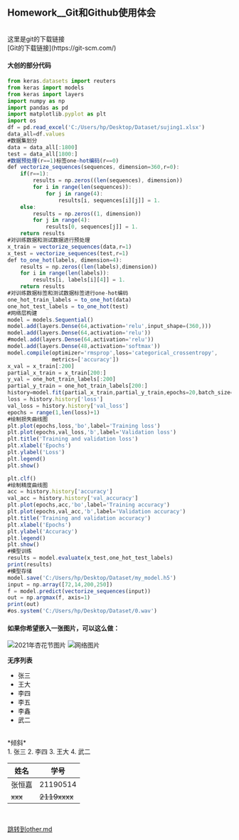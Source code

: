 ## Homework__Git和Github使用体会
<br/>
这里是git的下载链接
<br/>
[Git的下载链接](https://git-scm.com/)


#### 大创的部分代码
```javascript
from keras.datasets import reuters
from keras import models
from keras import layers
import numpy as np
import pandas as pd
import matplotlib.pyplot as plt
import os
df = pd.read_excel('C:/Users/hp/Desktop/Dataset/sujing1.xlsx')
data_all=df.values
#数据集划分
data = data_all[:1800]
test = data_all[1800:]
#数据预处理(r==1)标签one-hot编码(r==0)
def vectorize_sequences(sequences, dimension=360,r=0):
    if(r==1):
        results = np.zeros((len(sequences), dimension))
        for i in range(len(sequences)):
            for j in range(4):
                results[i, sequences[i][j]] = 1.
    else:
        results = np.zeros((1, dimension))
        for j in range(4):
            results[0, sequences[j]] = 1.
    return results
#对训练数据和测试数据进行预处理
x_train = vectorize_sequences(data,r=1)
x_test = vectorize_sequences(test,r=1)
def to_one_hot(labels, dimension=4):
    results = np.zeros((len(labels),dimension))
    for i in range(len(labels)):
        results[i, labels[i][4]] = 1.
    return results
#对训练数据标签和测试数据标签进行one-hot编码
one_hot_train_labels = to_one_hot(data)
one_hot_test_labels = to_one_hot(test)
#网络层构建
model = models.Sequential()
model.add(layers.Dense(64,activation='relu',input_shape=(360,)))
model.add(layers.Dense(64,activation='relu'))
#model.add(layers.Dense(64,activation='relu'))
model.add(layers.Dense(48,activation='softmax'))
model.compile(optimizer='rmsprop',loss='categorical_crossentropy',
              metrics=['accuracy'])
x_val = x_train[:200]
partial_x_train = x_train[200:]
y_val = one_hot_train_labels[:200]
partial_y_train = one_hot_train_labels[200:]
history=model.fit(partial_x_train,partial_y_train,epochs=20,batch_size=100,validation_data=(x_val,y_val))
loss = history.history['loss']
val_loss = history.history['val_loss']
epochs = range(1,len(loss)+1)
#绘制损失曲线图
plt.plot(epochs,loss,'bo',label='Training loss')
plt.plot(epochs,val_loss,'b',label='Validation loss')
plt.title('Training and validation loss')
plt.xlabel('Epochs')
plt.ylabel('Loss')
plt.legend()
plt.show()

plt.clf()
#绘制精度曲线图
acc = history.history['accuracy']
val_acc = history.history['val_accuracy']
plt.plot(epochs,acc,'bo',label='Training accuracy')
plt.plot(epochs,val_acc,'b',label='Validation accuracy')
plt.title('Training and validation accuracy')
plt.xlabel('Epochs')
plt.ylabel('Accuracy')
plt.legend()
plt.show()
#模型训练
results = model.evaluate(x_test,one_hot_test_labels)
print(results)
#模型存储
model.save('C:/Users/hp/Desktop/Dataset/my_model.h5')
input = np.array([72,14,200,250])
f = model.predict(vectorize_sequences(input))
out = np.argmax(f, axis=1)
print(out)
#os.system('C:/Users/hp/Desktop/Dataset/0.wav')

```
#### 如果你希望嵌入一张图片，可以这么做：
![2021年杏花节图片](https://github.com/zhj0415/Homework/blob/main/Xinghua.JPG)
![网络图片](https://octodex.github.com/images/dinotocat.png)

**无序列表**
- 张三
- 王大
- 李四
 - 李五
 - 李鑫
- 武二
<br/>
*倾斜*
<br/>
1. 张三
2. 李四
3. 王大
4. 武二

姓名 | 学号
------------ | -------------
张恒嘉 | 21190514
~~xxx~~ | ~~2119xxxx~~
<br/>

[跳转到other.md](./other.md)
<br/>



